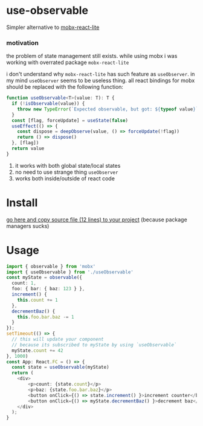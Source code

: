 # use-observable

Simpler alternative to [mobx-react-lite](https://github.com/mobxjs/mobx-react-lite)

### motivation
the problem of state management still exists. while using mobx i was working with overrated package `mobx-react-lite`


i don't understand why `mobx-react-lite` has such feature as `useObserver`.
in my mind `useObserver` seems to be useless thing. all react bindings for mobx should be replaced with the following function:
```ts
function useObservable<T>(value: T): T {
  if (!isObservable(value)) {
    throw new TypeError(`Expected observable, but got: ${typeof value}`)
  }
  const [flag, forceUpdate] = useState(false)
  useEffect(() => {
    const dispose = deepObserve(value, () => forceUpdate(!flag))
    return () => dispose()
  }, [flag])
  return value
}
```

1. it works with both global state/local states
2. no need to use strange thing `useObserver`
3. works both inside/outside of react code

# Install
[go here and copy source file (12 lines) to your project](https://github.com/fletcherist/use-observable/blob/master/useObservable.ts) (because package managers sucks)

# Usage
```ts
import { observable } from 'mobx'
import { useObservable } from './useObservable'
const myState = observable({
  count: 1,
  foo: { bar: { baz: 123 } },
  increment() {
    this.count += 1
  },
  decrementBaz() {
    this.foo.bar.baz -= 1
  }
});
setTimeout(() => {
  // this will update your component
  // because its subscribed to myState by using `useObservable`
  myState.count += 42
}, 1000)
const App: React.FC = () => {
  const state = useObservable(myState)
  return (
    <div>
        <p>count: {state.count}</p>
        <p>baz: {state.foo.bar.baz}</p>
        <button onClick={() => state.increment() }>increment counter</button>
        <button onClick={() => myState.decrementBaz() }>decrement baz</button>
    </div>
  );
}
```
